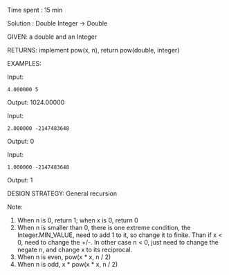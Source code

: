 Time spent : 15 min

Solution : Double Integer -> Double

GIVEN: a double and an Integer

RETURNS: implement pow(x, n), return pow(double, integer)

EXAMPLES:

Input: 

```
4.000000 5
```

Output: 1024.00000

Input: 

```
2.000000 -2147483648
```

Output: 0

Input: 

```
1.000000 -2147483648
```

Output: 1

DESIGN STRATEGY: General recursion

Note: 

1. When n is 0, return 1; when x is 0, return 0
2. When n is smaller than 0, there is one extreme condition, the Integer.MIN_VALUE, need to add 1 to it, so change it to finite. Than if x < 0, need to change the +/-. In other case n < 0, just need to change the negate n, and change x to its reciprocal.
3. When n is even, pow(x * x, n / 2)
4. When n is odd, x * pow(x * x, n / 2)
